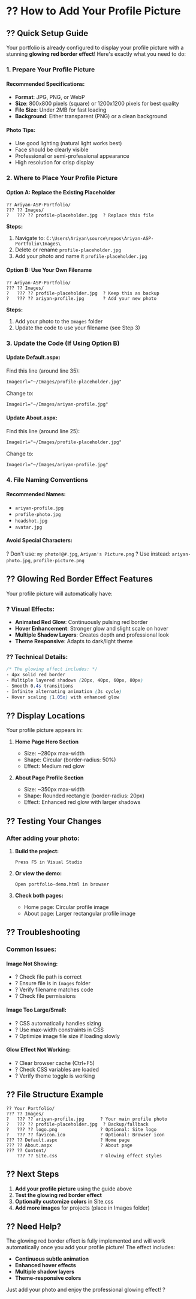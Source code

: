 # ?? How to Add Your Profile Picture

## ?? Quick Setup Guide

Your portfolio is already configured to display your profile picture with a stunning **glowing red border effect**! Here's exactly what you need to do:

### 1. **Prepare Your Profile Picture**

#### Recommended Specifications:
- **Format**: JPG, PNG, or WebP
- **Size**: 800x800 pixels (square) or 1200x1200 pixels for best quality
- **File Size**: Under 2MB for fast loading
- **Background**: Either transparent (PNG) or a clean background

#### Photo Tips:
- Use good lighting (natural light works best)
- Face should be clearly visible
- Professional or semi-professional appearance
- High resolution for crisp display

### 2. **Where to Place Your Profile Picture**

#### Option A: Replace the Existing Placeholder
```
?? Ariyan-ASP-Portfolio/
??? ?? Images/
?   ??? ?? profile-placeholder.jpg  ? Replace this file
```

**Steps:**
1. Navigate to: `C:\Users\Ariyan\source\repos\Ariyan-ASP-Portfolio\Images\`
2. Delete or rename `profile-placeholder.jpg`
3. Add your photo and name it `profile-placeholder.jpg`

#### Option B: Use Your Own Filename
```
?? Ariyan-ASP-Portfolio/
??? ?? Images/
?   ??? ?? profile-placeholder.jpg  ? Keep this as backup
?   ??? ?? ariyan-profile.jpg       ? Add your new photo
```

**Steps:**
1. Add your photo to the `Images` folder
2. Update the code to use your filename (see Step 3)

### 3. **Update the Code (If Using Option B)**

#### Update Default.aspx:
Find this line (around line 35):
```aspx
ImageUrl="~/Images/profile-placeholder.jpg"
```
Change to:
```aspx
ImageUrl="~/Images/ariyan-profile.jpg"
```

#### Update About.aspx:
Find this line (around line 25):
```aspx
ImageUrl="~/Images/profile-placeholder.jpg"
```
Change to:
```aspx
ImageUrl="~/Images/ariyan-profile.jpg"
```

### 4. **File Naming Conventions**

#### Recommended Names:
- `ariyan-profile.jpg`
- `profile-photo.jpg`
- `headshot.jpg`
- `avatar.jpg`

#### Avoid Special Characters:
? Don't use: `my photo!@#.jpg`, `Ariyan's Picture.png`
? Use instead: `ariyan-photo.jpg`, `profile-picture.png`

## ?? Glowing Red Border Effect Features

Your profile picture will automatically have:

### ? Visual Effects:
- **Animated Red Glow**: Continuously pulsing red border
- **Hover Enhancement**: Stronger glow and slight scale on hover
- **Multiple Shadow Layers**: Creates depth and professional look
- **Theme Responsive**: Adapts to dark/light theme

### ?? Technical Details:
```css
/* The glowing effect includes: */
- 4px solid red border
- Multiple layered shadows (20px, 40px, 60px, 80px)
- Smooth 0.4s transitions
- Infinite alternating animation (3s cycle)
- Hover scaling (1.05x) with enhanced glow
```

## ?? Display Locations

Your profile picture appears in:

1. **Home Page Hero Section**
   - Size: ~280px max-width
   - Shape: Circular (border-radius: 50%)
   - Effect: Medium red glow

2. **About Page Profile Section**
   - Size: ~350px max-width  
   - Shape: Rounded rectangle (border-radius: 20px)
   - Effect: Enhanced red glow with larger shadows

## ?? Testing Your Changes

### After adding your photo:

1. **Build the project:**
   ```
   Press F5 in Visual Studio
   ```

2. **Or view the demo:**
   ```
   Open portfolio-demo.html in browser
   ```

3. **Check both pages:**
   - Home page: Circular profile image
   - About page: Larger rectangular profile image

## ?? Troubleshooting

### Common Issues:

#### Image Not Showing:
- ? Check file path is correct
- ? Ensure file is in `Images` folder
- ? Verify filename matches code
- ? Check file permissions

#### Image Too Large/Small:
- ? CSS automatically handles sizing
- ? Use max-width constraints in CSS
- ? Optimize image file size if loading slowly

#### Glow Effect Not Working:
- ? Clear browser cache (Ctrl+F5)
- ? Check CSS variables are loaded
- ? Verify theme toggle is working

## ?? File Structure Example

```
?? Your Portfolio/
??? ?? Images/
?   ??? ?? ariyan-profile.jpg      ? Your main profile photo
?   ??? ?? profile-placeholder.jpg  ? Backup/fallback
?   ??? ?? logo.png                ? Optional: Site logo
?   ??? ?? favicon.ico             ? Optional: Browser icon
??? ?? Default.aspx                ? Home page
??? ?? About.aspx                  ? About page
??? ?? Content/
    ??? ?? Site.css                ? Glowing effect styles
```

## ?? Next Steps

1. **Add your profile picture** using the guide above
2. **Test the glowing red border effect**
3. **Optionally customize colors** in Site.css
4. **Add more images** for projects (place in Images folder)

## ?? Need Help?

The glowing red border effect is fully implemented and will work automatically once you add your profile picture! The effect includes:

- **Continuous subtle animation**
- **Enhanced hover effects**  
- **Multiple shadow layers**
- **Theme-responsive colors**

Just add your photo and enjoy the professional glowing effect! ?